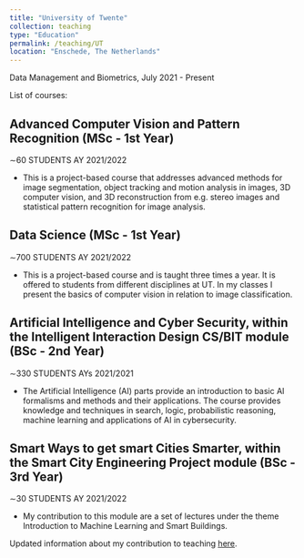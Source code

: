 ```yaml
---
title: "University of Twente"
collection: teaching
type: "Education"
permalink: /teaching/UT
location: "Enschede, The Netherlands"
---
```


Data Management and Biometrics, July 2021 - Present

List of courses:

## Advanced Computer Vision and Pattern Recognition (MSc - 1st Year)  
∼60 STUDENTS AY 2021/2022
* This is a project-based course that addresses advanced methods for image segmentation, object tracking and motion analysis in images, 3D computer vision, and 3D reconstruction from e.g. stereo images and statistical pattern recognition for image analysis.

## Data Science (MSc - 1st Year)  
∼700 STUDENTS AY 2021/2022
* This is a project-based course and is taught three times a year. It is offered to students from different disciplines at UT. In my classes I present the basics of computer vision in relation to image classification.

## Artificial Intelligence and Cyber Security, within the Intelligent Interaction Design CS/BIT module (BSc - 2nd Year)
∼330 STUDENTS AYs 2021/2021 
* The Artificial Intelligence (AI) parts provide an introduction to basic AI formalisms and methods and their applications. The course provides knowledge and techniques in search, logic, probabilistic reasoning, machine learning and applications of AI in cybersecurity.

## Smart Ways to get smart Cities Smarter, within the Smart City Engineering Project module (BSc - 3rd Year)
∼30 STUDENTS AY 2021/2022
* My contribution to this module are a set of lectures under the theme Introduction to Machine Learning and Smart Buildings.

Updated information about my contribution to teaching <u><a href="[https://pubmed.ncbi.nlm.nih.gov/31199277/](https://people.utwente.nl/e.talaveramartinez?tab=education)" target="_blank">here</a></u>.
